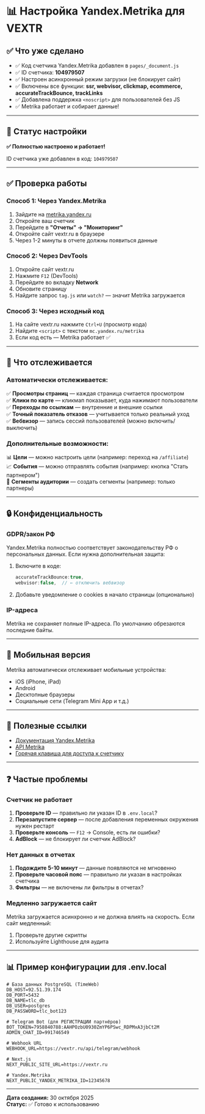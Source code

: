 # 📊 Настройка Yandex.Metrika для VEXTR

## ✅ Что уже сделано

- ✅ Код счетчика Yandex.Metrika добавлен в `pages/_document.js`
- ✅ ID счетчика: **104979507**
- ✅ Настроен асинхронный режим загрузки (не блокирует сайт)
- ✅ Включены все функции: **ssr, webvisor, clickmap, ecommerce, accurateTrackBounce, trackLinks**
- ✅ Добавлена поддержка `<noscript>` для пользователей без JS
- ✅ Metrika работает и собирает данные!

---

## 🔧 Статус настройки

**✅ Полностью настроено и работает!**

ID счетчика уже добавлен в код: `104979507`

---

## ✅ Проверка работы

### Способ 1: Через Yandex.Metrika

1. Зайдите на [metrika.yandex.ru](https://metrika.yandex.ru)
2. Откройте ваш счетчик
3. Перейдите в **"Отчеты" → "Мониторинг"**
4. Откройте сайт vextr.ru в браузере
5. Через 1-2 минуты в отчете должны появиться данные

### Способ 2: Через DevTools

1. Откройте сайт vextr.ru
2. Нажмите `F12` (DevTools)
3. Перейдите во вкладку **Network**
4. Обновите страницу
5. Найдите запрос `tag.js` или `watch?` — значит Metrika загружается

### Способ 3: Через исходный код

1. На сайте vextr.ru нажмите `Ctrl+U` (просмотр кода)
2. Найдите `<script>` с текстом `mc.yandex.ru/metrika`
3. Если код есть — Metrika работает ✅

---

## 🎯 Что отслеживается

### Автоматически отслеживается:

✅ **Просмотры страниц** — каждая страница считается просмотром  
✅ **Клики по карте** — кликмап показывает, куда нажимают пользователи  
✅ **Переходы по ссылкам** — внутренние и внешние ссылки  
✅ **Точный показатель отказов** — учитывается только реальный уход  
✅ **Вебвизор** — запись сессий пользователей (можно включить/выключить)

### Дополнительные возможности:

📊 **Цели** — можно настроить цели (например: переход на `/affiliate`)  
📈 **События** — можно отправлять события (например: кнопка "Стать партнером")  
🎯 **Сегменты аудитории** — создать сегменты (например: только партнеры)

---

## 🔒 Конфиденциальность

### GDPR/закон РФ

Yandex.Metrika полностью соответствует законодательству РФ о персональных данных. Если нужна дополнительная защита:

1. Включите в коде:
   ```javascript
   accurateTrackBounce:true,
   webvisor:false,  // ← отключить вебвизор
   ```
2. Добавьте уведомление о cookies в начало страницы (опционально)

### IP-адреса

Metrika не сохраняет полные IP-адреса. По умолчанию обрезаются последние байты.

---

## 📱 Мобильная версия

Metrika автоматически отслеживает мобильные устройства:
- iOS (iPhone, iPad)
- Android
- Десктопные браузеры
- Социальные сети (Telegram Mini App и т.д.)

---

## 🎨 Полезные ссылки

- [Документация Yandex.Metrika](https://yandex.ru/support/metrica/general/about-counter.html)
- [API Metrika](https://yandex.ru/dev/metrica/)
- [Горячая клавиша для доступа к счетчику](https://yandex.ru/support/metrica/general/counter-access-shortcut.html)

---

## ❓ Частые проблемы

### Счетчик не работает

1. **Проверьте ID** — правильно ли указан ID в `.env.local`?
2. **Перезапустите сервер** — после добавления переменных окружения нужен рестарт
3. **Проверьте консоль** — `F12` → Console, есть ли ошибки?
4. **AdBlock** — не блокирует ли счетчик AdBlock?

### Нет данных в отчетах

1. **Подождите 5-10 минут** — данные появляются не мгновенно
2. **Проверьте часовой пояс** — правильно ли указан в настройках счетчика
3. **Фильтры** — не включены ли фильтры в отчетах?

### Медленно загружается сайт

Metrika загружается асинхронно и не должна влиять на скорость. Если сайт медленный:
1. Проверьте другие скрипты
2. Используйте Lighthouse для аудита

---

## 📊 Пример конфигурации для .env.local

```env
# База данных PostgreSQL (TimeWeb)
DB_HOST=92.51.39.174
DB_PORT=5432
DB_NAME=tlc_db
DB_USER=postgres
DB_PASSWORD=tlc_bot123

# Telegram Bot (для РЕГИСТРАЦИИ партнёров)
BOT_TOKEN=7958840788:AAHPOzbU0930ZmYP6PSwc_RDPMxA3jbCt2M
ADMIN_CHAT_ID=991746549

# Webhook URL
WEBHOOK_URL=https://vextr.ru/api/telegram/webhook

# Next.js
NEXT_PUBLIC_SITE_URL=https://vextr.ru

# Yandex.Metrika
NEXT_PUBLIC_YANDEX_METRIKA_ID=12345678
```

---

**Дата создания:** 30 октября 2025  
**Статус:** ✅ Готово к использованию

